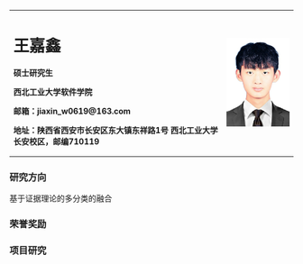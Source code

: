 <table border="0">
  <tr>
    <td width="75%">
      <h1>王嘉鑫</h1>
      <p><b>硕士研究生</b></p>
      <p><b>西北工业大学软件学院</b></p>
      <p><b>邮箱：jiaxin_w0619@163.com</b></p>
      <p><b>地址：陕西省西安市长安区东大镇东祥路1号 西北工业大学长安校区，邮编710119</b></p>
    </td>
    <td width="25%">
      <img src="/zhengjianzhao.jpg" width="100%">      
    </td>
  </tr>
</table>

### 研究方向
基于证据理论的多分类的融合

### 荣誉奖励

### 项目研究
